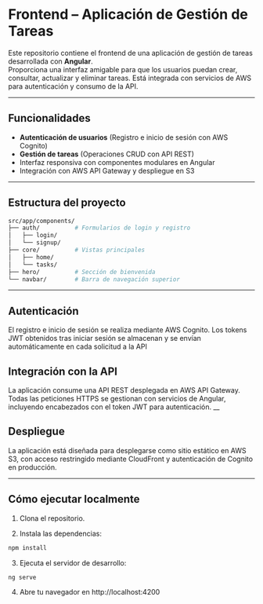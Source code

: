 # Frontend – Aplicación de Gestión de Tareas

Este repositorio contiene el frontend de una aplicación de gestión de tareas desarrollada con **Angular**.  
Proporciona una interfaz amigable para que los usuarios puedan crear, consultar, actualizar y eliminar tareas. Está integrada con servicios de AWS para autenticación y consumo de la API.

---

## Funcionalidades

- **Autenticación de usuarios** (Registro e inicio de sesión con AWS Cognito)
- **Gestión de tareas** (Operaciones CRUD con API REST)
- Interfaz responsiva con componentes modulares en Angular
- Integración con AWS API Gateway y despliegue en S3

---

## Estructura del proyecto

```bash
src/app/components/
├── auth/          # Formularios de login y registro
│   ├── login/
│   └── signup/
├── core/          # Vistas principales
│   ├── home/
│   └── tasks/
├── hero/          # Sección de bienvenida
└── navbar/        # Barra de navegación superior
```

---
## Autenticación

El registro e inicio de sesión se realiza mediante AWS Cognito.
Los tokens JWT obtenidos tras iniciar sesión se almacenan y se envían automáticamente en cada solicitud a la API


## Integración con la API
La aplicación consume una API REST desplegada en AWS API Gateway.
Todas las peticiones HTTPS se gestionan con servicios de Angular, incluyendo encabezados con el token JWT para autenticación.
__

## Despliegue

La aplicación está diseñada para desplegarse como sitio estático en AWS S3,
con acceso restringido mediante CloudFront y autenticación de Cognito en producción.

___

## Cómo ejecutar localmente

1. Clona el repositorio.

2. Instala las dependencias:

```bash
npm install
```

3. Ejecuta el servidor de desarrollo:

```bash
ng serve
```
4. Abre tu navegador en http://localhost:4200

